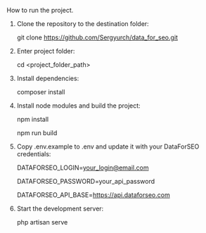How to run the project.

1. Clone the repository to the destination folder:

    git clone https://github.com/Sergyurch/data_for_seo.git

2. Enter project folder:

   cd <project_folder_path>

3. Install dependencies:

   composer install

4. Install node modules and build the project:

    npm install

    npm run build

6. Copy .env.example to .env and update it with your DataForSEO credentials:

   DATAFORSEO_LOGIN=your_login@email.com

   DATAFORSEO_PASSWORD=your_api_password

   DATAFORSEO_API_BASE=https://api.dataforseo.com

8. Start the development server:

    php artisan serve

